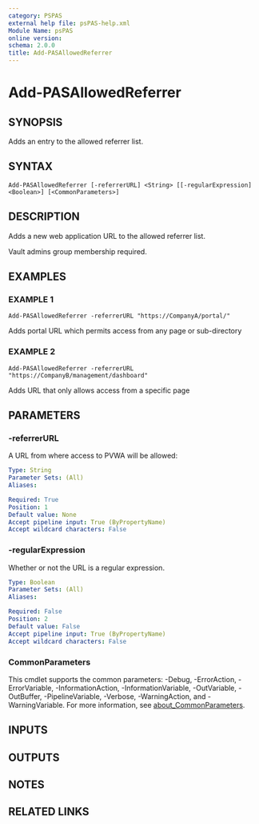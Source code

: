 ```yaml
---
category: PSPAS
external help file: psPAS-help.xml
Module Name: psPAS
online version:
schema: 2.0.0
title: Add-PASAllowedReferrer
---
```


# Add-PASAllowedReferrer

## SYNOPSIS
Adds an entry to the allowed referrer list.

## SYNTAX

```
Add-PASAllowedReferrer [-referrerURL] <String> [[-regularExpression] <Boolean>] [<CommonParameters>]
```

## DESCRIPTION
Adds a new web application URL to the allowed referrer list.

Vault admins group membership required.

## EXAMPLES

### EXAMPLE 1
```
Add-PASAllowedReferrer -referrerURL "https://CompanyA/portal/"
```

Adds portal URL which permits access from any page or sub-directory

### EXAMPLE 2
```
Add-PASAllowedReferrer -referrerURL "https://CompanyB/management/dashboard"
```

Adds URL that only allows access from a specific page

## PARAMETERS

### -referrerURL
A URL from where access to PVWA will be allowed:

```yaml
Type: String
Parameter Sets: (All)
Aliases:

Required: True
Position: 1
Default value: None
Accept pipeline input: True (ByPropertyName)
Accept wildcard characters: False
```

### -regularExpression
Whether or not the URL is a regular expression.

```yaml
Type: Boolean
Parameter Sets: (All)
Aliases:

Required: False
Position: 2
Default value: False
Accept pipeline input: True (ByPropertyName)
Accept wildcard characters: False
```

### CommonParameters
This cmdlet supports the common parameters: -Debug, -ErrorAction, -ErrorVariable, -InformationAction, -InformationVariable, -OutVariable, -OutBuffer, -PipelineVariable, -Verbose, -WarningAction, and -WarningVariable. For more information, see [about_CommonParameters](http://go.microsoft.com/fwlink/?LinkID=113216).

## INPUTS

## OUTPUTS

## NOTES

## RELATED LINKS
